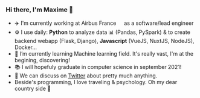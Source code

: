 ### Hi there, I'm Maxime 👋

- ✈️ I'm currently working at Airbus France <img src="https://image.flaticon.com/icons/svg/197/197560.svg" width="13"/> as a software/lead engineer
- ⚙️ I use daily: **Python** to analyze data :bar_chart: (Pandas, PySpark) & to create backend webapp (Flask, Django), **Javascript** (VueJS, NuxtJS, NodeJS), Docker...
- 🌱 I’m currently learning Machine learning field. It's really vast, I'm at the begining, discovering!
- :books: I will hopefuly graduate in computer science in september 2021!
- 💬 We can discuss on [Twitter](https://twitter.com/EmixMaxime) about pretty much anything.
- Beside's programming, I love traveling & psychology. Oh my dear country side :ear_of_rice:

<!--
**mxmaxime/mxmaxime** is a ✨ _special_ ✨ repository because its `README.md` (this file) appears on your GitHub profile.

Here are some ideas to get you started:

- 🔭 I’m currently working on ...
- 🌱 I’m currently learning ...
- 👯 I’m looking to collaborate on ...
- 🤔 I’m looking for help with ...
- 💬 Ask me about ...
- 📫 How to reach me: ...
- 😄 Pronouns: ...
- ⚡ Fun fact: ...
-->

